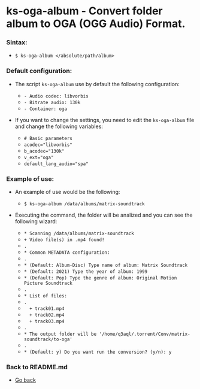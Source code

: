 ks-oga-album - Convert folder album to OGA (OGG Audio) Format.
==============================================================

### Sintax:

  * `$ ks-oga-album </absolute/path/album>`

### Default configuration:

  * The script `ks-oga-album` use by default the following configuration:
  
    * `- Audio codec: libvorbis`
    * `- Bitrate audio: 130k`
    * `- Container: oga`
    
  * If you want to change the settings, you need to edit the `ks-oga-album` file and change the following variables:

    * `# Basic parameters`
    * `acodec="libvorbis"`
    * `b_acodec="130k"`
    * `v_ext="oga"`
    * `default_lang_audio="spa"`
    
### Example of use:

  * An example of use would be the following:
  
    * `$ ks-oga-album /data/albums/matrix-soundtrack`
    
  * Executing the command, the folder will be analized and you can see the following wizard:

    * `* Scanning /data/albums/matrix-soundtrack` 
    * `+ Video file(s) in .mp4 found!`
    * `.`
    * `* Common METADATA configuration:`
    * `.`
    * `* (Default: Album-Disc) Type name of album: Matrix Soundtrack`
    * `* (Default: 2021) Type the year of album: 1999`
    * `* (Default: Pop) Type the genre of album: Original Motion Picture Soundtrack`
    * `.`
    * `* List of files:`
    * `.`
    * `  + track01.mp4`
    * `  + track02.mp4`
    * `  + track03.mp4`
    * `.`
    * `* The output folder will be '/home/q3aql/.torrent/Conv/matrix-soundtrack/to-oga'`
    * `.`
    * `* (Default: y) Do you want run the conversion? (y/n): y`
    
### Back to README.md
    
* [Go back](https://github.com/q3aql/ks-tools/blob/main/README.md)
  
